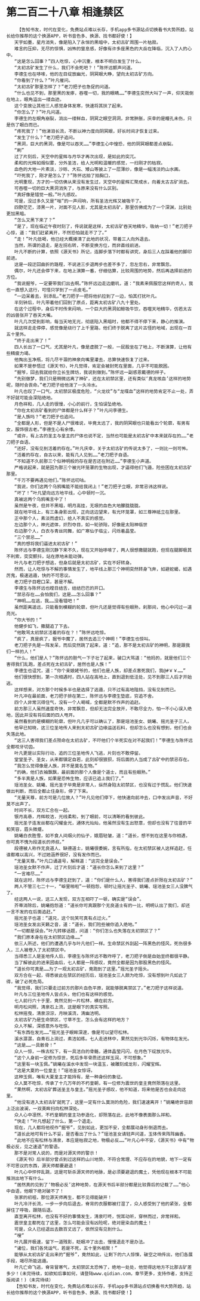 # 第二百二十八章 相逢禁区
        【告知书友，时代在变化，免费站点难以长存，手机app多书源站点切换看书大势所趋，站长给你推荐的这个换源APP，听书音色多、换源、找书都好使！】
       天宇如墨，星月消失，像是陷入了永恒的黑暗中，太初古矿周围一片枯寂。
       难言的压抑，无尽的惊惧，凶怖的窒息感，好像有许多座黑色的大岳在降临，沉入了人的心中。
       “这是怎么回事？”四人吃惊，心中沉重，根本不明白发生了什么。
       “太初古矿发生了什么，我们不会死吧？！”陈怀远颤声问道。
       李德生也在哆嗦，他的左目绽放幽光，阴冥眼大睁，望向太初古矿方向。
       “你看到了什么？”叶凡催问。
       “太初古矿那里怎样了？”老刀把子也急促的问道。
       “什么也见不到，那里黑的发瘆，吞噬一切，我的眼睛……”李德生突然大叫了一声，仰天栽倒在地上，眼角溢出一缕血迹。
       这个变故让其他三人感觉身体发寒，快速将其扶了起来。
       “你怎么了？”叶凡问道。
       李德生的左眼角崩裂，淌出一缕鲜血，阴冥之眼空洞洞，非常肿胀，庆幸的是瞳孔未伤，只是伤了眼白而已。
       “疼死我了！”他涕泪长流，不断以神力度向阴冥眼，好长时间才恢复过来。
       “发生了什么？”老刀把子追问。
       “黑洞，巨大的黑洞，像是可以吞天……”李德生心中惶恐，他的阴冥眼都差点崩裂。
       “刷”
       过了片刻后，天空中的星辉与月华才再次出现，是如此的突兀。
       柔和的光辉如烟似雾，分外圣洁，给人光明和温暖的感觉，一扫刚才的枯寂。
       血色的大地一片素淡，沙砾、大石、矮山等披上了一层薄纱，像是一幅浅淡的山水画。
       “吓死我了，刚才是怎么了？”陈怀远拍了拍胸口，
       光明重现，方才的一切仿佛从来没有发生过，天空中的星辉汇聚成水，向着太古古矿淌去。
       可吞噬一切的巨大黑洞消失了，与原来没有什么区别。
       “真好像是错觉一般。”叶凡感叹。
       可是，没过多久又是“嗡”的一声闷响，所有圣洁光辉又被吸干了。
       四野茫茫，漆黑一片，对面不见人影，尤其是太初古矿，那里仿佛成为了一个深渊，比别处更加黑暗。
       “怎么又黑下来了？”
       “是了，现在临近午夜时刻了，传说就是这样，太初古矿吞天地精华，吸纳一切！”老刀把子心惊，道：“我们赶紧离开，不然恐怕就走不了了。”
       “走！”叶凡低喝，他已经大概摸清了此地的状况，带着三人向外退去。
       当然，所谓的退走，是左拐右转，不断变换方位，而非直线前进。
       叶凡不断的计算，依照《源天书》所记，连脚步落下时都有讲究，身后三人在踩着他的脚印前进。
       这是一段迂回曲折的路程，不说进三步退两步也差不多了，忽左忽右，非常飘忽。
       偶尔，叶凡还会停下来，在地上演算一番，仔细估算，比较周围的地势，然后再选择前进的方位。
       “我说掘爷，一定要带我们出去啊。”陈怀远边走边磨叽，道：“我素来佩服您这样的奇人，我也一直想入这行，可惜只学到了一点皮毛。”
       “一边呆着去，别添乱。”老刀把子一把将他扒拉到了一边，怕其打扰叶凡。
       半刻钟后，叶凡带着他们回到了原点，距离太初古矿八九十里处。
       在这个过程中，身后不时传来闷响，一个巨大的黑洞如鲸吸牛饮，吞噬天地精华，仿若太古的凶兽张开了吞天大嘴。
       叶凡几次受到影响，每当天地无光，彻底陷入黑暗时，他都不得不停下来，静心的推演。
       就这样走走停停，感觉像是绕行了上千里路，他们终于脱离了这片古怪的地域，出现在一百五十里外。
       “终于走出来了！”
       四人长出了一口气，尤其是叶凡，像是虚脱了一般，一屁股坐在了地上，不断演算，让他有些精疲力竭。
       他掏出玉净瓶，将几尽干涸的神泉向嘴里灌去，总算快速恢复了过来。
       如果不是参悟过《源天书》，叶凡觉得，肯定会被封死在里面，几乎不可能脱困。
       “掘爷，回去我就给你立长生牌坊，我说到做到。”陈怀远一副感恩戴德的样子。
       “先别做梦，我们只是稍微远离了神矿，还在太初禁区里，还有类似‘真龙咳血’这样的地势呢，随时会丧命。”老刀把子给他泼了一头冷水。
       叶凡也叹了一口气，太初禁区极度危险，“火龙纹”与“龙喋血”这样的地势肯定不止一处，弄不好就可能会深陷绝地。
       月色祥和，几人走的很慢，小心的前行，生怕误坠绝地。
       “你在太初古矿看到的尸体都是什么样子？”叶凡问李德生。
       “是人族吗？”老刀把子也追问。
       “全都是人形，但是不是人尸很难说，毕竟太远了，我的阴冥眼也只能看出个轮廓，有男有女，服饰很古老。”李德生心有余悸。
       “或许，有上古的圣主与皇主的尸体也说不定，当然也可能是太初古矿中本来就存在的……”老刀把子自语。
       “还好，没有见到活着的存在。”叶凡庆幸，关于太初古矿的传说太多了，一则比一则可怖。
       “活着的存在，自古以来，能有几人见到……”老刀把子自语。
       “不知道不久前那三个似神明般的存在是否还在附近……”李德生小声道。
       严格说起来，就是因为那三个被光环笼罩的生物出现，才逼得他们飞遁，险些困在太初古矿那里。
       “千万不要再遇见他们。”陈怀远叨咕。
       “我说，你们这两个乌鸦嘴能不能给我闭上！”老刀把子立眼，非常忌讳这样说。
       “坏了！”叶凡望向远方地平线，心中顿时一沉。
       真被这两个乌鸦嘴言中了！
       虽然是午夜，但并不黑暗，明月高挂，无垠的血色大地朦胧胧胧。
       就在地平线上，有三条身影出现，正向这边望来，有光环笼罩，如三尊神祗立在那里。
       正中那个人，素淡而虚幻，给人不真实的感觉。
       左边那个人，神光遮体，炽烈夺目，如一轮骄阳，好像是太阳神临世
       右边那个人，白衣与青丝同舞，如广寒仙子临尘，闪烁着晶莹。
       “三个禁忌……”
       “真的想将我们逼进太初古矿！”
       陈怀远与李德生刚沉静下来不久，现在又开始哆嗦了，两人很想撒腿就跑，但现在腿脚极其不利索，突突颤抖，站在原地未能动弹。
       叶凡与老刀把子想逃，但身后就是太初古矿，实在不好转身。
       然而，让人吃惊与不解的事情发生了，地平线上那三个神明突然转身飞奔，如避蛇蝎，如遇厉鬼，极速逃遁，快的不可思议。
       老刀把子目瞪口呆，甚是不解。
       李德生与陈怀远也瞠目结舌，结结巴巴的开口。
       “禁忌存在……会怕我们，这是……怎么回事？”
       “神明……在逃，我……没看错吧！”
       虽然距离遥远，只能看到模糊的轮廓，但叶凡还是觉得有些眼熟，刹那间，他心中闪过一道亮光。
       “你大爷的！”
       他健步如飞，撒腿追了下去。
       “他敢骂太初禁区活着的存在？！”陈怀远吃惊。
       “疯了，真是疯了，掘爷中魔了，居然去追三个神明！”李德生也惊叫。
       老刀把子先是一阵发呆，而后突然跳了起来，道：“追，那不是太初古矿的神明，那是跟我们一样的人！”
       “什么，他们是人？”陈怀远的胆气一下子壮了起来，破口大骂道：“他妈的，就是他们三个害得我们乱跑，差点死在太初古矿，居然也是人族！”
       李德生也诅咒，道：“你个亲娘姥爷的，他们也是人族，却差点害死我们，我@#￥￥……”
       他们很快想到，第一次相遇时，四人站在高地上，直到退到低洼处，见不到那三人后才开始逃。
       这样想来，对方那个时候多半也是选择了逃遁，只不过有高地阻挡，没有见到而已。
       叶凡冲在最前面，老刀把子排在第二，陈怀远与李德生垫底，穷追不舍。
       四个人非常沉得住气，没有一个人喝喊，全都是默不作声的追赶。
       前方那三人虽然速度奇快，非常飘忽，但却无法完全放开，不敢尽全力，怕一不小心误入绝地，因此并没有将后面的四人甩开。
       虽然看到的是模糊的轮廓，但叶凡几乎可以确认了，那是瑶池圣女、姚曦、摇光圣子三人。
       他早已知晓，这三位圣地传人来到太初古矿边缘运送石料，但却怎么也没有想到，他们也会失落此地。
       “这三人害得我们差点殒命在太初古矿，不吓他们个半死实在对不起我们！”李德生与陈怀远全都咬牙切齿。
       叶凡更是以实际行动，追的三位圣地传人飞逃，片刻也不敢停留。
       堂堂圣子、圣女，从来都镇定自若，此刻却很狼狈，将后面的人当成了古矿中的禁忌存在。
       “我怎么觉得像是人族，并不是莫名生物。”
       “的确，他们衣袖飘飘，最前面的那个人像是个道士，而且有些眼熟。”
       “多半真是人族，如果是恐怖生物，应该已追上我们了。”
       瑶池圣女、姚曦、摇光圣子毕竟是非常人，纵然身陷太初禁区，也没有过于慌乱。他们快速做出判断，而后全都止住身形，停了下来。
       “无量天尊，前方可是几位故人？”叶凡见他们停下，他快速向前冲去，口中发出声音，不好莫不出声了。
       时间不长，双方汇合在一起。
       银月高悬，月辉皎洁，光线柔和，到了眼前，可以清晰的看到彼此。
       摇光圣子连发丝都在闪耀金光，通体光灿灿，他虽然没有生出怒意，但却也没有了往昔的平和笑容，眉头微蹙。
       姚曦白衣胜雪，如不食人间烟火的仙子，娥眉轻皱，道：“道长，想不到在这里与你相遇，你可真不愧为段道长的师叔。”
       段德被人称作无良道人、缺德道士，姚曦很委婉，言有所指，在太初禁区被人这样追赶，任谁都难以高兴，不过她涵养很好，没有发作而已。
       “无量天尊。”叶凡口诵道号，解释道：“这完全是误会。”
       瑶池圣女默不作声，过了片刻后才道：“道长你怎么来到了这里？”
       “一言难尽……”
       就在这时，陈怀远与李德生赶到了，道：“你们是什么人，害得我们差点折殒在太初古矿？”
       两人不管三七二十一，“噼里啪啦”一顿抱怨，顿时让摇光圣子、姚曦、瑶池圣女三人没脾气了。
       经这两人一说，这三人发现，双方互相吓了一顿，确实是“误会”。
       芥蒂消除后，姚曦抱怨道：“道长你可真跟那个无良道士有的一比，明明认出了我们，却还一言不发的在后面追赶。”
       摇光圣子也道：“道兄，这个玩笑可真有点过火。”
       瑶池圣女发出天籁之音，道：“道长，我们险些被你追入绝地。”
       “一切都是误会。”叶凡转移话题，问道：“你们怎么也失落在太初禁区了？”
       “我们原本身在在太初禁区边缘……”
       依三人所述，他们的遭遇几乎与叶凡他们一样。生命禁区外刮起一阵黑色的怪风，死伤很多人，三人被卷入了太初禁区中。
       当得悉三人是圣地传人后，李德生与陈怀远不敢咋呼了，老刀把子倒是自始至终都很平静。
       当了解彼此的进来因由后，七人都是一阵感叹，竟然全都是因为那股黑色的怪风。
       “道长你可真是……为了一观太初古矿，竟跑到了这里。”摇光圣子摇头。
       双方合在一起，得悉彼此在禁区的经历后，瑶池圣女三人颇为吃惊，没有想到叶凡如此了得，破了必死危局。
       “我觉得，我们只要走过前方的那片血色平原，就能够脱离禁区了。”老刀把子这样说道。
       叶凡与三位圣地传人皆点头，他们也有这样的感觉。
       七人前行六十于里，竟然见到一片松林，横在前方。
       明月松间照，清泉石上流，这是眼下的真实写照。
       松林摇曳，清泉淙淙，月映溪流，清幽洁明。
       太初古矿乃是生命禁区，寸草不生，怎么会有这样的地方？
       众人不解，深感意外与吃惊。
       “有东西在发光……”摇光圣子眼眸深邃，像是可以望尽松林。
       溪水潺潺，自青石上淌过，素洁如练。七人走进林中，果然见到光华闪烁，有物体在发光。
       “这是……一具骸骨！”
       众人一惊，一株古松下，有一具洁白的骨骼，通体晶莹闪闪，在月色下绽放光华。
       “这个人身前一定修为惊世，死后多年骨质还这样玉润，不可想象。”
       “这里有一块玉佩。”姚曦在溪水中发现一块温玉，被雕刻成龙形，闪耀宝辉。
       “这是大夏的一位皇主！”瑶池圣女惊讶。
       这种玉佩，唯有大夏皇主才能持有，是一种身份的象征。
       众人莫不吃惊，传承了十几万年的不朽皇朝，有一位修为震世的皇主竟然殒落在这里。
       “果然啊，太初古矿葬送圣主与皇主。”摇光圣子感叹，他不知道，将来他是否也会走向这里。
       “他没有进入太初古矿就死了，这里一定有什么莫测的危险，我们速速离开！”姚曦绝世容颜上泛出波澜，一双美眸扫向松林深处。
       众人心中凛然，不朽皇朝的皇主功参造化，却殒落在此，此地不像表面那么祥和。
       “快走！”叶凡想起了什么，第一个退走。
       现在，几人都将他视作“掘爷”，见到如此，更加不安，全都展动身形倒退而去。
       “道长此地可有什么不妥，是否看出了什么？”瑶池圣女请轻声问道，玉体传来阵阵幽香。
       “此地不应有松林与清泉，本应是枯寂之地，物极必反……”叶凡心中不安，《源天书》中有“物极必反，见之速退”的警语。
       那不是对常人说的，而是对源天师的警示！
       《源天书》后半部分曾点到过这样的山川地势，不符合常理、不应存在的地貌，地下一定有不可思议的东西，源天师都要避退！
       叶凡心中怦怦乱跳，这是可斩杀源天师的地脉，是必须要避退的魔土，凭他现在根本不可能推测出地下有什么。
       “居然真的见到了‘物极必反’这种地势，在源天书后半部分都是比较靠后的记载了……”他心中自语，他眼下绝对破不了！
       张家的初祖，那位源天师再生，都不见得能破开！
       叶凡冷汗长流，一步一步向后退去，脊背的衣服都被打湿了，众人感受到了他的紧张，全都屏住了呼吸，跟随后退。
       直至离开松林，也没有不好的事情发生，清泉叮咚，悦耳动听，穿林而过，非常祥和。
       震世皇主都死在了这里，怎么可能会没有凶险呢，绝对是染血的魔土！
       可是，众人已经退出去数百丈远了，依然没有见到什么。
       “嗖”
       叶凡展开极速，留下一道残影，眨眼冲了出去，慢慢退走不是办法。
       “诸位，我们各凭运气，若是不死，五十里外相聚！”
       能够从太初古矿走出来的“掘爷”，竟然如此，让剩下的六人惊悚，破空之响传出，他们各展手段，竭尽所能逃遁。
       叶凡亡命飞逃，脊背冒寒气，太初禁区太恐怖了，绝地一处处，他觉得这地方不比那古矿差多少！(未完待续，如欲知后事如何，请登陆www.qidian.com，章节更多，支持作者，支持正版阅读！)（未完待续）
       【告知书友，时代在变化，免费站点难以长存，手机app多书源站点切换看书大势所趋，站长给你推荐的这个换源APP，听书音色多、换源、找书都好使！】